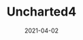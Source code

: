 ---
weight: 49
images:
- https://res.cloudinary.com/lrmn/image/upload/v1687448686/VIRTUAL-PHOTOGRAPHY/uncharted4/uncharted4-lrmn_sctvoc.jpg
title: Uncharted4
date: 2021-04-02
tags:
- outdoors
- all
---